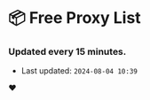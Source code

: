 # :package: Free Proxy List
### Updated every 15 minutes.

- Last updated: `2024-08-04 10:39`

:heart:
